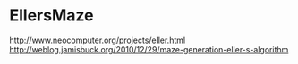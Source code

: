 # EllersMaze

http://www.neocomputer.org/projects/eller.html
http://weblog.jamisbuck.org/2010/12/29/maze-generation-eller-s-algorithm
